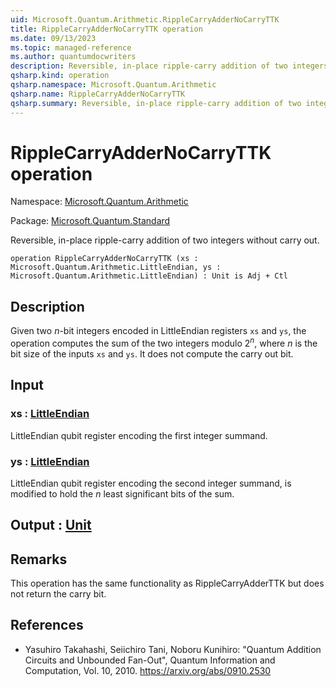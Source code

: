 ```yaml
---
uid: Microsoft.Quantum.Arithmetic.RippleCarryAdderNoCarryTTK
title: RippleCarryAdderNoCarryTTK operation
ms.date: 09/13/2023
ms.topic: managed-reference
ms.author: quantumdocwriters
description: Reversible, in-place ripple-carry addition of two integers without carry out.
qsharp.kind: operation
qsharp.namespace: Microsoft.Quantum.Arithmetic
qsharp.name: RippleCarryAdderNoCarryTTK
qsharp.summary: Reversible, in-place ripple-carry addition of two integers without carry out.
---
```


# RippleCarryAdderNoCarryTTK operation

Namespace: [Microsoft.Quantum.Arithmetic](xref:Microsoft.Quantum.Arithmetic)

Package: [Microsoft.Quantum.Standard](https://nuget.org/packages/Microsoft.Quantum.Standard)


Reversible, in-place ripple-carry addition of two integers without carry out.

```qsharp
operation RippleCarryAdderNoCarryTTK (xs : Microsoft.Quantum.Arithmetic.LittleEndian, ys : Microsoft.Quantum.Arithmetic.LittleEndian) : Unit is Adj + Ctl
```


## Description

Given two $n$-bit integers encoded in LittleEndian registers `xs` and `ys`,the operation computes the sum of the two integers modulo $2^n$,where $n$ is the bit size of the inputs `xs` and `ys`. It does not computethe carry out bit.

## Input

### xs : [LittleEndian](xref:Microsoft.Quantum.Arithmetic.LittleEndian)

LittleEndian qubit register encoding the first integer summand.


### ys : [LittleEndian](xref:Microsoft.Quantum.Arithmetic.LittleEndian)

LittleEndian qubit register encoding the second integer summand, ismodified to hold the $n$ least significant bits of the sum.



## Output : [Unit](xref:microsoft.quantum.qsharp.valueliterals#unit-literal)



## Remarks

This operation has the same functionality as RippleCarryAdderTTK but doesnot return the carry bit.

## References

- Yasuhiro Takahashi, Seiichiro Tani, Noboru Kunihiro: "Quantum  Addition Circuits and Unbounded Fan-Out", Quantum Information and  Computation, Vol. 10, 2010.  https://arxiv.org/abs/0910.2530